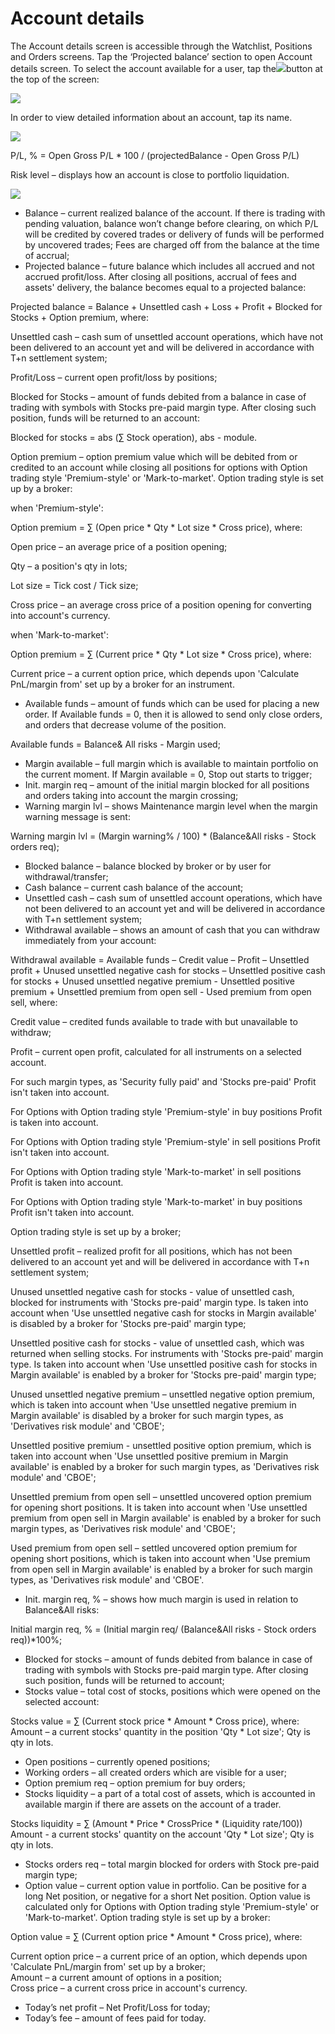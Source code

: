 # Account details

The Account details screen is accessible through the Watchlist, Positions and Orders screens. Tap the ‘Projected balance’ section to open Account details screen. To select the account available for a user, tap the![](../../../.gitbook/assets/4%20%2839%29.png)button at the top of the screen:

![](../../../.gitbook/assets/1%20%2835%29.png)

In order to view detailed information about an account, tap its name.

![](../../../.gitbook/assets/2%20%2864%29.png)

P/L, % = Open Gross P/L \* 100 / \(projectedBalance - Open Gross P/L\) 

Risk level – displays how an account is close to portfolio liquidation.

![](../../../.gitbook/assets/3%20%2822%29.png)

* Balance – current realized balance of the account. If there is trading with pending valuation, balance won’t change before clearing, on which P/L will be credited by covered trades or delivery of funds will be performed by uncovered trades; Fees are charged off from the balance at the time of accrual;
* Projected balance – future balance which includes all accrued and not accrued profit/loss. After closing all positions, accrual of fees and assets' delivery, the balance becomes equal to a projected balance:

Projected balance = Balance + Unsettled cash + Loss + Profit + Blocked for Stocks + Option premium, where:

Unsettled cash – cash sum of unsettled account operations, which have not been delivered to an account yet and will be delivered in accordance with T+n settlement system;

Profit/Loss – current open profit/loss by positions;

Blocked for Stocks – amount of funds debited from a balance in case of trading with symbols with Stocks pre-paid margin type. After closing such position, funds will be returned to an account:

Blocked for stocks = abs \(∑ Stock operation\), abs - module.

Option premium – option premium value which will be debited from or credited to an account while closing all positions for options with Option trading style 'Premium-style' or 'Mark-to-market'. Option trading style is set up by a broker:

when 'Premium-style':

Option premium = ∑ \(Open price \* Qty \* Lot size \* Cross price\), where:

Open price – an average price of a position opening;

Qty – a position's qty in lots;

Lot size = Tick cost / Tick size;

Cross price – an average cross price of a position opening for converting into account's currency.

when 'Mark-to-market':

Option premium = ∑ \(Current price \* Qty \* Lot size \* Cross price\), where:

Current price – a current option price, which depends upon 'Calculate PnL/margin from' set up by a broker for an instrument.

* Available funds – amount of funds which can be used for placing a new order. If Available funds = 0, then it is allowed to send only close orders, and orders that decrease volume of the position.

Available funds = Balance& All risks - Margin used;

* Margin available – full margin which is available to maintain portfolio on the current moment. If Margin available = 0, Stop out starts to trigger;
* Init. margin req – amount of the initial margin blocked for all positions and orders taking into account the margin crossing;
* Warning margin lvl – shows Maintenance margin level when the margin warning message is sent:

Warning margin lvl = \(Margin warning% / 100\) \* \(Balance&All risks - Stock orders req\);

* Blocked balance – balance blocked by broker or by user for withdrawal/transfer;
* Cash balance – current cash balance of the account;
* Unsettled cash – сash sum of unsettled account operations, which have not been delivered to an account yet and will be delivered in accordance with T+n settlement system;
* Withdrawal available – shows an amount of cash that you can withdraw immediately from your account:

Withdrawal available = Available funds – Credit value – Profit – Unsettled profit + Unused unsettled negative cash for stocks – Unsettled positive cash for stocks + Unused unsettled negative premium - Unsettled positive premium + Unsettled premium from open sell - Used premium from open sell, where:

Credit value – credited funds available to trade with but unavailable to withdraw;

Profit – current open profit, calculated for all instruments on a selected account.

For such margin types, as 'Security fully paid' and 'Stocks pre-paid' Profit isn't taken into account.  
  
For Options with Option trading style 'Premium-style' in buy positions Profit is taken into account.  
  
For Options with Option trading style 'Premium-style' in sell positions Profit isn't taken into account.  
  
For Options with Option trading style 'Mark-to-market' in sell positions Profit is taken into account.  
  
For Options with Option trading style 'Mark-to-market' in buy positions Profit isn't taken into account.

Option trading style is set up by a broker;

Unsettled profit – realized profit for all positions, which has not been delivered to an account yet and will be delivered in accordance with T+n settlement system;

Unused unsettled negative cash for stocks - value of unsettled cash, blocked for instruments with 'Stocks pre-paid' margin type. Is taken into account when 'Use unsettled negative cash for stocks in Margin available' is disabled by a broker for 'Stocks pre-paid' margin type;

Unsettled positive cash for stocks - value of unsettled cash, which was returned when selling stocks. For instruments with 'Stocks pre-paid' margin type. Is taken into account when 'Use unsettled positive cash for stocks in Margin available' is enabled by a broker for 'Stocks pre-paid' margin type;

Unused unsettled negative premium – unsettled negative option premium, which is taken into account when 'Use unsettled negative premium in Margin available' is disabled by a broker for such margin types, as 'Derivatives risk module' and 'CBOE';

Unsettled positive premium - unsettled positive option premium, which is taken into account when 'Use unsettled positive premium in Margin available' is enabled by a broker for such margin types, as 'Derivatives risk module' and 'CBOE';

Unsettled premium from open sell – unsettled uncovered option premium for opening short positions. It is taken into account when 'Use unsettled premium from open sell in Margin available' is enabled by a broker for such margin types, as 'Derivatives risk module' and 'CBOE';

Used premium from open sell – settled uncovered option premium for opening short positions, which is taken into account when 'Use premium from open sell in Margin available' is enabled by a broker for such margin types, as 'Derivatives risk module' and 'CBOE'.

* Init. margin req, % – shows how much margin is used in relation to Balance&All risks:

Initial margin req, % = \(Initial margin req/ \(Balance&All risks - Stock orders req\)\)\*100%;

* Blocked for stocks – amount of funds debited from balance in case of trading with symbols with Stocks pre-paid margin type. After closing such position, funds will be returned to account;
* Stocks value – total cost of stocks, positions which were opened on the selected account:

Stocks value = ∑ \(Current stock price \* Amount \* Cross price\), where:  
 Amount – a current stocks' quantity in the position 'Qty \* Lot size'; Qty is qty in lots.

* Open positions – currently opened positions;
* Working orders – all created orders which are visible for a user;
* Option premium req – option premium for buy orders;
* Stocks liquidity – a part of a total cost of assets, which is accounted in available margin if there are assets on the account of a trader.

Stocks liquidity = ∑ \(Amount \* Price \* CrossPrice \* \(Liquidity rate/100\)\) Amount - a current stocks' quantity on the account 'Qty \* Lot size'; Qty is qty in lots.

* Stocks orders req – total margin blocked for orders with Stock pre-paid margin type;
* Option value – сurrent option value in portfolio. Can be positive for a long Net position, or negative for a short Net position. Option value is calculated only for Options with Option trading style 'Premium-style' or 'Mark-to-market'. Option trading style is set up by a broker:

Option value = ∑ \(Current option price \* Amount \* Cross price\), where:

Current option price – a current price of an option, which depends upon 'Calculate PnL/margin from' set up by a broker;  
Amount – a current amount of options in a position;  
Cross price – a current cross price in account's currency.

* Today’s net profit – Net Profit/Loss for today;
* Today’s fee ­– amount of fees paid for today.

